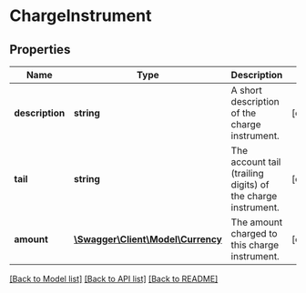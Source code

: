# ChargeInstrument

## Properties
Name | Type | Description | Notes
------------ | ------------- | ------------- | -------------
**description** | **string** | A short description of the charge instrument. | [optional] 
**tail** | **string** | The account tail (trailing digits) of the charge instrument. | [optional] 
**amount** | [**\Swagger\Client\Model\Currency**](Currency.md) | The amount charged to this charge instrument. | [optional] 

[[Back to Model list]](../README.md#documentation-for-models) [[Back to API list]](../README.md#documentation-for-api-endpoints) [[Back to README]](../README.md)


